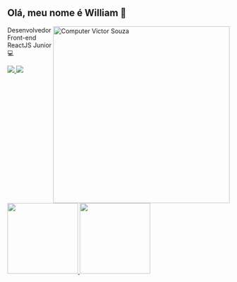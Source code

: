 ## Olá, meu nome é William 👋
<img src="https://raw.githubusercontent.com/MicaelliMedeiros/micaellimedeiros/master/image/computer-illustration.png" min-width="400px" max-width="400px" width="400px" align="right" alt="Computer Victor Souza">

<p>Desenvolvedor Front-end ReactJS Junior<br> 💻 </p>

  
 <p align="left">
  <a href="https://www.linkedin.com/in/victorsouza19/" target="_blank" alt="Linkedin">
    <img src="https://img.shields.io/badge/LinkedIn-1C1C1C?style=for-the-badge&logo=linkedin&logoColor=8A2BE2"/>
  </a>
 <a href="mailto:victor.cristofalo@hotmail.com" target="_blank" alt="Linkedin">
    <img src="https://img.shields.io/badge/Email-1C1C1C?style=for-the-badge&logo=gmail&logoColor=8A2BE2"/>
  </a>
 
</p>  
 
 
 
 <div style="display: "flex" ">
  <a href="https://github.com/williamalves94">
  <img height="160em" src="https://github-readme-stats.vercel.app/api?username=victorsouza19&show_icons=true&theme=jolly"/>
  <img height="160em" src="https://github-readme-stats.vercel.app/api/top-langs/?username=victorsouza19&layout=compact&langs_count=7&theme=jolly"/>
</div>


